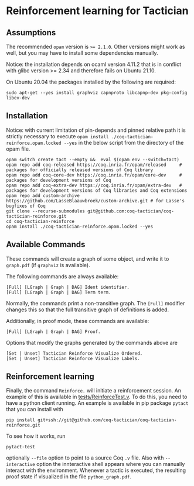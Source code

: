 # Reinforcement learning for Tactician

## Assumptions

The recommended `opam` version is `>= 2.1.0`. Other versions might work as well, but you may have to install some dependencies manually.

Notice: the installation depends on ocaml version 4.11.2 that is in conflict with glibc version >= 2.34
and therefore fails on Ubuntu 21.10. 

On Ubuntu 20.04 the packages installed by the following are required:

```
sudo apt-get --yes install graphviz capnproto libcapnp-dev pkg-config libev-dev
```

## Installation

Notice: with current limitation of pin-depends and pinned relative path it is strictly necessary to execute
`opam install ./coq-tactician-reinforce.opam.locked --yes` in the below script from the directory of the opam file.

```
opam switch create tact --empty &&  eval $(opam env --switch=tact)
opam repo add coq-released https://coq.inria.fr/opam/released     # packages for officially released versions of Coq library
opam repo add coq-core-dev https://coq.inria.fr/opam/core-dev     # packages for development versions of Coq
opam repo add coq-extra-dev https://coq.inria.fr/opam/extra-dev   # packages for development versions of Coq libraries and Coq extensions
opam repo add custom-archive https://github.com/LasseBlaauwbroek/custom-archive.git # for Lasse's bugfixes of Coq 
git clone --recurse-submodules git@github.com:coq-tactician/coq-tactician-reinforce.git
cd coq-tactician-reinforce
opam install ./coq-tactician-reinforce.opam.locked --yes
```

## Available Commands

These commands will create a graph of some object, and write it to `graph.pdf` (if `graphviz` is available).

The following commands are always available:
```
[Full] [LGraph | Graph | DAG] Ident identifier.
[Full] [LGraph | Graph | DAG] Term term.
```
Normally, the commands print a non-transitive graph. The `[Full]` modifier changes this so that the full transitive graph of definitions is added.

Additionally, in proof mode, these commands are available:
```
[Full] [LGraph | Graph | DAG] Proof.
```

Options that modify the graphs generated by the commands above are
```
[Set | Unset] Tactician Reinforce Visualize Ordered.
[Set | Unset] Tactician Reinforce Visualize Labels.
```

## Reinforcement learning

Finally, the command `Reinforce.` will initiate a reinforcement session. An example of this is available in
[tests/ReinforceTest.v](theories/ReinforceTest.v).
To do this, you need to have a python client running. An example is available in pip package `pytact` that you can install 
with 
```
pip install git+ssh://git@github.com/coq-tactician/coq-tactician-reinforce.git
```

To see how it works, run 
```
pytact-test
```
optionally `--file` option to point to a source Coq `.v` file. 
Also with `--interactive` option the innteractive shell appears where you can
manually interact with the environment. Whenever a tactic is executed,
the resulting proof state if visualized in the file
`python_graph.pdf`.
